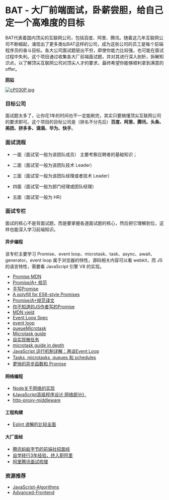 # BAT - 大厂前端面试，卧薪尝胆，给自己定一个高难度的目标

BAT代表着国内顶尖的互联网公司，包括百度、阿里、腾讯。随着这几年互联网公司不断崛起，涌现出了更多类似BAT这样的公司，成为这些公司的员工是每个前端程序员的奋斗目标。各大公司面试题层出不穷，即使你能力比较强，也可能在面试过程中失利。这个项目通过收集各大厂前端面试题，并对其进行深入剖析，拆解知识点，以了解顶尖互联网公司对顶尖人才的要求，最终希望你能够顺利拿到满意的 offer。

**[网站](https://lefex.github.io/bat/)**

[![cP030P.jpg](https://z3.ax1x.com/2021/03/30/cP030P.jpg)](https://imgtu.com/i/cP030P)

### 目标公司

面试题太多了，让你花1年的时间也不一定能刷完，其实只要搞懂顶尖互联网公司的要求即可。这个项目的目标公司是（排名不分先后）**百度、阿里、腾讯、头条、美团、拼多多、滴滴、华为、快手**。

### 面试流程

- 一面（面试官一般为该团队成员）
主要考察应聘者的基础知识；

- 二面（面试官一般为该团队技术 Leader）

- 三面（面试官一般为该团队经理或者技术 Leader）

- 四面（面试官一般为部门经理或团队经理）

- 五面（面试官一般为 HR）

### 面试专栏

面试的核心不是背面试题，而是要掌握各道面试题的核心，然后把它理解到位，这样也能深入学习前端知识。

#### 异步编程

该专栏主要学习 Promise、event loop、microtask、task、async、await、generator。event loop 属于浏览器的特性，源码相关内容可以看 webkit，而 JS 的语言特性，需要看 JavaScript 引擎 V8 的实现。

- [Promise MDN](https://developer.mozilla.org/zh-CN/docs/Web/JavaScript/Reference/Global_Objects/Promise)
- [Promise/A+ 规范](https://promisesaplus.com/#notes)
- [手写Promise](https://github.com/dream2023/blog/tree/master/2%E3%80%81promise%E5%8E%9F%E7%90%86)
- [A polyfill for ES6-style Promises](https://github.com/stefanpenner/es6-promise)
- [Promise/A+规范译文](https://www.ituring.com.cn/article/66566)
- [你不知道的JS作者写的Promise](https://github.com/getify/native-promise-only)
- [MDN yield](https://developer.mozilla.org/zh-CN/docs/Web/JavaScript/Reference/Operators/yield)
- [Event Loop Spec](https://html.spec.whatwg.org/multipage/webappapis.html#event-loops)
- [event loop](https://javascript.info/event-loop)
- [queueMicrotask](https://developer.mozilla.org/en-US/docs/Web/API/WindowOrWorkerGlobalScope/queueMicrotask)
- [Microtask guide](https://developer.mozilla.org/en-US/docs/Web/API/HTML_DOM_API/Microtask_guide)
- [自实现微任务](https://github.com/feross/queue-microtask)
- [microtask guide in depth](https://developer.mozilla.org/en-US/docs/Web/API/HTML_DOM_API/Microtask_guide/In_depth)
- [JavaScript 运行机制详解：再谈Event Loop](http://www.ruanyifeng.com/blog/2014/10/event-loop.html)
- [Tasks, microtasks, queues 和 schedules](https://hongfanqie.github.io/tasks-microtasks-queues-and-schedules/)
- [更快的异步函数和 Promise](https://v8.js.cn/blog/fast-async/)

#### 网络编程

- [Node关于网络的实现]()
- [《JavaScript高级程序设计 网络部分》]()
- [http-proxy-middleware](https://github.com/chimurai/http-proxy-middleware)

#### 工程构建

- [Eslint 讲解的比较全面](https://zhuanlan.zhihu.com/p/53680918)

#### 大厂面经

- [腾讯蚂蚁字节的前端社招面经](https://mp.weixin.qq.com/s/gQoaxkeqPaw4tucNgm8C3A)
- [自学转行3年经验，终入职阿里](https://mp.weixin.qq.com/s/QUqIyF7o1c2EupyUiQssuQ)
- [阿里腾讯面试梳理](https://mp.weixin.qq.com/s/RXkTNQtvtEB3aClLJSGs_g)

### 资源推荐

- [JavaScript-Algorithms](https://github.com/sisterAn/JavaScript-Algorithms)
- [Advanced-Frontend](https://github.com/Advanced-Frontend/Daily-Interview-Question/blob/master/datum/summary.md)